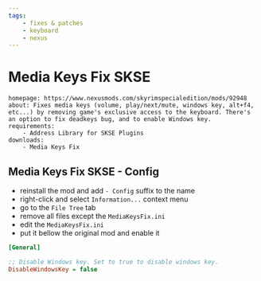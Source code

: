 ```yaml
---
tags:
    - fixes & patches
    - keyboard
    - nexus
---
```


# Media Keys Fix SKSE

```project_info
homepage: https://www.nexusmods.com/skyrimspecialedition/mods/92948
about: Fixes media keys (volume, play/next/mute, windows key, alt+f4, etc...) by removing game's exclusive access to the keyboard. There's an option to fix deadkeys bug, and to enable Windows key.
requirements:
    - Address Library for SKSE Plugins
downloads:
    - Media Keys Fix
```

## Media Keys Fix SKSE - Config

* reinstall the mod and add `- Config` suffix to the name
* right-click and select `Information...` context menu
* go to the `File Tree` tab
* remove all files except the `MediaKeysFix.ini`
* edit the `MediaKeysFix.ini`
* put it bellow the original mod and enable it

```ini
[General]

;; Disable Windows key. Set to true to disable windows key.
DisableWindowsKey = false
```
